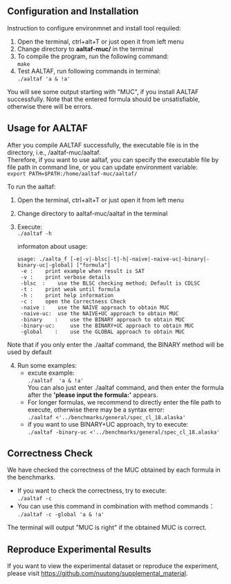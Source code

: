## Configuration and Installation
Instruction to configure environmnet and install tool requiled:  
1. Open the terminal, ctrl+alt+T or just open it from left menu
2. Change directory to **aaltaf-muc/** in the terminal
3. To compile the program, run the following command:  
		`make`
4. Test AALTAF, run following commands in terminal:  
		```./aaltaf 'a & !a'```  
    
You will see some output starting with "MUC", if you install AALTAF successfully.
Note that the entered formula should be unsatisfiable, otherwise there will be errors.

## Usage for AALTAF
After you compile AALTAF successfully, the executable file is in the directory, i.e., /aaltaf-muc/aaltaf.  
Therefore, if you want to use aaltaf, you can specify the executable file by file path in command line, or you can update environment variable:  
		`export PATH=$PATH:/home/aaltaf-muc/aaltaf/`

To run the aaltaf:  
1. Open the terminal, ctrl+alt+T or just open it from left menu
2. Change directory to aaltaf-muc/aaltaf in the terminal
3. Execute:  
	`./aaltaf -h`

    informaton about usage:  
    ```
    usage: ./aalta_f [-e|-v|-blsc|-t|-h|-naive|-naive-uc|-binary|-binary-uc|-global] ["formula"]  
	 -e	:	 print example when result is SAT  
	 -v	:	 print verbose details  
	 -blsc	:	 use the BLSC checking method; Default is CDLSC  
	 -t	:	 print weak until formula  
	 -h	:	 print help information  
	 -c	:	 open the Correctness Check  
	 -naive	:	 use the NAIVE approach to obtain MUC  
	 -naive-uc:	 use the NAIVE+UC approach to obtain MUC  
	 -binary	:	 use the BINARY approach to obtain MUC  
	 -binary-uc:	 use the BINARY+UC approach to obtain MUC  
	 -global	:	 use the GLOBAL approach to obtain MUC  
   ```
Note that if you only enter the ./aaltaf command, the BINARY method will be used by default

4. Run some examples:  
   - excute example:  
 	`./aaltaf  'a & !a'`  
    You can also just enter ./aaltaf command, and then enter the formula after the **'please input the formula:'** appears.  
   - For longer formulas, we recommend to directly enter the file path to execute, otherwise there may be a syntax error:  
    	`./aaltaf <'../benchmarks/general/spec_cl_18.alaska' `  
   - if you want to use BINARY+UC approach, try to execute:  
      	`./aaltaf -binary-uc <'../benchmarks/general/spec_cl_18.alaska' `

## Correctness Check
We have checked the correctness of the MUC obtained by each formula in the benchmarks.  
- If you want to check the correctness, try to execute:  
	`./aaltaf -c`  
- You can use this command in combination with method commands：  
	`./aaltaf -c -global 'a & !a'`  

The terminal will output "MUC is right" if the obtained MUC is correct.

## Reproduce Experimental Results
If you want to view the experimental dataset or reproduce the experiment, please visit https://github.com/nuutong/supplemental_material.
